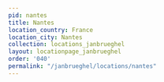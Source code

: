 ```yaml
---
pid: nantes
title: Nantes
location_country: France
location_city: Nantes
collection: locations_janbrueghel
layout: locationpage_janbrueghel
order: '040'
permalink: "/janbrueghel/locations/nantes"
---
```

